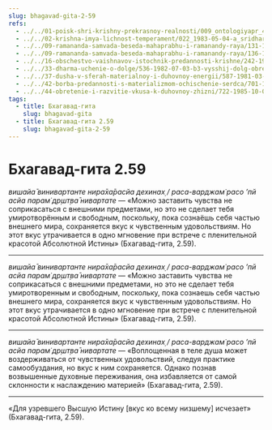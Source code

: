 ```yaml
---
slug: bhagavad-gita-2-59
refs:
  - ../../01-poisk-shri-krishny-prekrasnoy-realnosti/009_ontologiyapr_4-2_sridharmj_iskrennost-luchshiy_drug_v_poiske_shri_krishny.md
  - ../../02-krishna-imya-lichnost-temperament/022_1983-05-04-a_sridharmj_rabstvo_u_absoluta-vysochayshaya_svoboda.md
  - ../../09-ramananda-samvada-beseda-mahaprabhu-i-ramanandy-raya/131-1982-01-12-c2-ramananda-samvada-klyuch-k-ponimaniyu-ucheniya-shridhara-maharadzha.md
  - ../../09-ramananda-samvada-beseda-mahaprabhu-i-ramanandy-raya/136-1982-01-11-a1-obyasnenie-poemy-ramanandy-raya-i-pesni-mahaprabhu-pered-dzhagannathom.md
  - ../../16-obschestvo-vaishnavov-istochnik-predannosti-krishne/242-1984-01-15-b2-mgnovenie-obshheniya-s-vajshnavom-daruet-vse-sovershenstvo.md
  - ../../33-dharma-uchenie-o-dolge/536-1982-07-03-b3-vysshij-dolg-obresti-svyaz-s-potokom-predannosti-gospodu-shrimad-bhagavatam-1-2-6.md
  - ../../37-dusha-v-sferah-materialnoy-i-duhovnoy-energii/587-1981-03-08-a-b3-pobeda-nad-vozhdeleniem-soglasno-ucheniyu-gity.md
  - ../../42-borba-predannosti-s-materializmom-ochischenie-serdca/701-1982-05-04-a1-soznanie-krishny-bogatstvo-serdtsa-shrimad-bhagavatam-11-20-30.md
  - ../../44-obretenie-i-razvitie-vkusa-k-duhovnoy-zhizni/722-1985-10-05-a3-kachestvo-protiv-kolichestva-o-ponyatii-vysshij-vkus.md
tags:
  - title: Бхагавад-гита
    slug: bhagavad-gita
  - title: Бхагавад-гита 2.59
    slug: bhagavad-gita-2-59
---
```


# Бхагавад-гита 2.59

*вишайа̄ винивартанте нира̄ха̄расйа дехинах̣ / раса-варджам̇ расо ’пй асйа парам̇ др̣шт̣ва̄ нивартате* — «Можно заставить чувства не соприкасаться с внешними предметами, но это не сделает тебя умиротворённым и свободным, поскольку, пока сознаёшь себя частью внешнего мира, сохраняется вкус к чувственным удовольствиям. Но этот вкус утрачивается в одно мгновение при встрече с пленительной красотой Абсолютной Истины» (Бхагавад-гита, 2.59).

---

*вишайа̄ винивартанте нира̄ха̄расйа дехинах̣ / раса-варджам̇ расо ’пй асйа парам̇ др̣шт̣ва̄ нивартате* — «Можно заставить чувства не соприкасаться с внешними предметами, но это не сделает тебя умиротворенным и свободным, поскольку, пока сознаешь себя частью внешнего мира, сохраняется вкус к чувственным удовольствиям. Но этот вкус утрачивается в одно мгновение при встрече с пленительной красотой Абсолютной Истины» (Бхагавад-гита, 2.59).

---

*вишайа̄ винивартанте нира̄ха̄расйа дехинах̣ / раса-варджам̇ расо ’пй асйа парам̇ др̣шт̣ва̄ нивартате* — «Воплощенная в теле душа может воздерживаться от чувственных удовольствий, следуя практике самообуздания, но вкус к ним сохраняется. Однако познав возвышенные духовные переживания, она избавляется от самой склонности к наслаждению материей» (Бхагавад-гита, 2.59).

---

«Для узревшего Высшую Истину [вкус ко всему низшему] исчезает» (Бхагавад-гита, 2.59).

